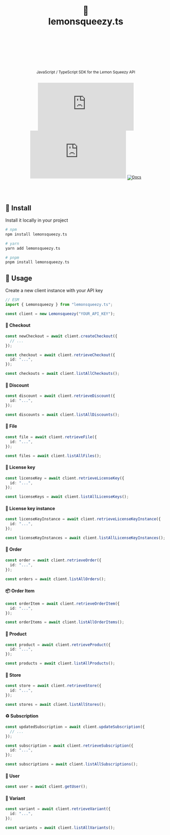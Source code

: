 <div align="center">
  <h1>
    <br/>
    <br/>
    🍋
    <br />
    lemonsqueezy.ts
    <br />
    <br />
    <br />
    <br />
  </h1>
  <sup>
    <br />
    JavaScript / TypeScript SDK for the Lemon Squeezy API</em>
    <br />
    <br />
  
[![Package Version](https://img.shields.io/npm/v/lemonsqueezy.ts?label=%20&style=for-the-badge)](https://www.npmjs.com/package/lemonsqueezy.ts)
[![Package Monthly Downloads](https://img.shields.io/npm/dm/lemonsqueezy.ts?color=blue&label=%20&style=for-the-badge)](https://www.npmjs.com/package/lemonsqueezy.ts)
[![Docs](https://img.shields.io/badge/-Docs-blue.svg?style=for-the-badge)](https://github.com/nurodev/lemonsqueezy.ts)

  </sup>
  <br />
  <br />
</div>

## 🚀 Install

Install it locally in your project

```bash
# npm
npm install lemonsqueezy.ts

# yarn
yarn add lemonsqueezy.ts

# pnpm
pnpm install lemonsqueezy.ts
```

## 🦄 Usage

Create a new client instance with your API key

```typescript
// ESM
import { Lemonsqueezy } from "lemonsqueezy.ts";

const client = new Lemonsqueezy("YOUR_API_KEY");
```

#### 🛒 Checkout

```typescript
const newCheckout = await client.createCheckout({
  // ...
});

const checkout = await client.retrieveCheckout({
  id: "...",
});

const checkouts = await client.listAllCheckouts();
```

#### 🔖 Discount

```typescript
const discount = await client.retrieveDiscount({
  id: "...",
});

const discounts = await client.listAllDiscounts();
```

#### 📄 File

```typescript
const file = await client.retrieveFile({
  id: "...",
});

const files = await client.listAllFiles();
```

#### 🔑 License key

```typescript
const licenseKey = await client.retrieveLicenseKey({
  id: "...",
});

const licenseKeys = await client.listAllLicenseKeys();
```

#### 🥇 License key instance

```typescript
const licenseKeyInstance = await client.retrieveLicenseKeyInstance({
  id: "...",
});

const licenseKeyInstances = await client.listAllLicenseKeyInstances();
```

#### 🧾 Order

```typescript
const order = await client.retrieveOrder({
  id: "...",
});

const orders = await client.listAllOrders();
```

#### 📦 Order Item

```typescript
const orderItem = await client.retrieveOrderItem({
  id: "...",
});

const orderItems = await client.listAllOrderItems();
```

#### 💎 Product

```typescript
const product = await client.retrieveProduct({
  id: "...",
});

const products = await client.listAllProducts();
```

#### 🏪 Store

```typescript
const store = await client.retrieveStore({
  id: "...",
});

const stores = await client.listAllStores();
```

#### ♻️ Subscription

```typescript
const updatedSubscription = await client.updateSubscription({
  // ...
});

const subscription = await client.retrieveSubscription({
  id: "...",
});

const subscriptions = await client.listAllSubscriptions();
```

#### 🧘 User

```typescript
const user = await client.getUser();
```

#### 🧟 Variant

```typescript
const variant = await client.retrieveVariant({
  id: "...",
});

const variants = await client.listAllVariants();
```
